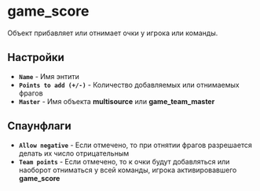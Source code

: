 ﻿# game_score

Объект прибавляет или отнимает очки у игрока или команды.

## Настройки

- **`Name`** - Имя энтити
- **`Points to add (+/-)`** - Количество добавляемых или отнимаемых фрагов
- **`Master`** - Имя объекта **multisource** или **game_team_master**

## Спаунфлаги

- **`Allow negative`** - Если отмечено, то при отнятии фрагов разрешается делать их число отрицательным
- **`Team points`** - Если отмечено, то к очки будут добавляться или наоборот отниматься у всей команды, игрока активировавшего **game_score**
